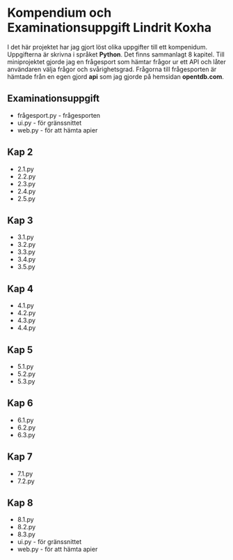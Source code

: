 # Kompendium och Examinationsuppgift Lindrit Koxha

I det här projektet har jag gjort löst olika uppgifter till ett kompenidum. Uppgifterna är skrivna i språket **Python**. Det finns sammanlagt 8 kapitel. Till miniprojektet gjorde jag en frågesport som hämtar frågor ur ett API och låter användaren välja frågor och svårighetsgrad. Frågorna till frågesporten är hämtade från en egen gjord **api** som jag gjorde på hemsidan **opentdb.com**.

## Examinationsuppgift
* frågesport.py - frågesporten
* ui.py - för gränssnittet
* web.py - för att hämta apier

## Kap 2
* 2.1.py
* 2.2.py
* 2.3.py
* 2.4.py
* 2.5.py

## Kap 3
* 3.1.py
* 3.2.py
* 3.3.py
* 3.4.py
* 3.5.py

## Kap 4
* 4.1.py
* 4.2.py
* 4.3.py
* 4.4.py

## Kap 5
* 5.1.py
* 5.2.py
* 5.3.py

## Kap 6
* 6.1.py
* 6.2.py
* 6.3.py

## Kap 7
* 7.1.py
* 7.2.py

## Kap 8
* 8.1.py
* 8.2.py
* 8.3.py
* ui.py - för gränssnittet
* web.py - för att hämta apier
